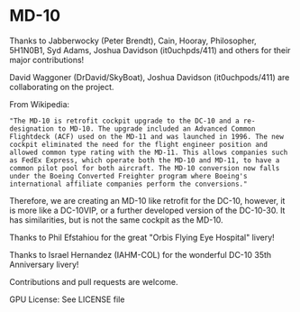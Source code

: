 MD-10
==============

Thanks to Jabberwocky (Peter Brendt), Cain, Hooray, Philosopher, 5H1N0B1, Syd Adams, Joshua Davidson (it0uchpds/411) and others for their major contributions!

David Waggoner (DrDavid/SkyBoat), Joshua Davidson (it0uchpods/411) are collaborating on the project.

From Wikipedia:

	"The MD-10 is retrofit cockpit upgrade to the DC-10 and a re-designation to MD-10. The upgrade included an Advanced Common Flightdeck (ACF) used on the MD-11 and was launched in 1996. The new cockpit eliminated the need for the flight engineer position and allowed common type rating with the MD-11. This allows companies such as FedEx Express, which operate both the MD-10 and MD-11, to have a common pilot pool for both aircraft. The MD-10 conversion now falls under the Boeing Converted Freighter program where Boeing's international affiliate companies perform the conversions."

Therefore, we are creating an MD-10 like retrofit for the DC-10, however, it is more like a DC-10VIP, or a further developed version of the DC-10-30. It has similarities, but is not the same cockpit as the MD-10.

Thanks to Phil Efstahiou for the great "Orbis Flying Eye Hospital" livery!

Thanks to Israel Hernandez (IAHM-COL) for the wonderful DC-10 35th Anniversary livery!

Contributions and pull requests are welcome.

GPU License:  See LICENSE file